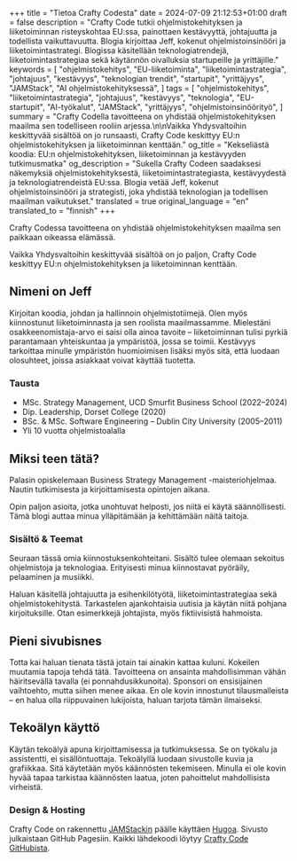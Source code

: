+++
title = "Tietoa Crafty Codesta"
date = 2024-07-09 21:12:53+01:00
draft = false
description = "Crafty Code tutkii ohjelmistokehityksen ja liiketoiminnan risteyskohtaa EU:ssa, painottaen kestävyyttä, johtajuutta ja todellista vaikuttavuutta. Blogia kirjoittaa Jeff, kokenut ohjelmistoinsinööri ja liiketoimintastrategi. Blogissa käsitellään teknologiatrendejä, liiketoimintastrategiaa sekä käytännön oivalluksia startupeille ja yrittäjille."
keywords = [
    "ohjelmistokehitys",
    "EU-liiketoiminta",
    "liiketoimintastrategia",
    "johtajuus",
    "kestävyys",
    "teknologian trendit",
    "startupit",
    "yrittäjyys",
    "JAMStack",
    "AI ohjelmistokehityksessä",
]
tags = [
    "ohjelmistokehitys",
    "liiketoimintastrategia",
    "johtajuus",
    "kestävyys",
    "teknologia",
    "EU-startupit",
    "AI-työkalut",
    "JAMStack",
    "yrittäjyys",
    "ohjelmistoinsinöörityö",
]
summary = "Crafty Codella tavoitteena on yhdistää ohjelmistokehityksen maailma sen todelliseen rooliin arjessa.\n\nVaikka Yhdysvaltoihin keskittyvää sisältöä on jo runsaasti, Crafty Code keskittyy EU:n ohjelmistokehityksen ja liiketoiminnan kenttään."
og_title = "Kekseliästä koodia: EU:n ohjelmistokehityksen, liiketoiminnan ja kestävyyden tutkimusmatka"
og_description = "Sukella Crafty Codeen saadaksesi näkemyksiä ohjelmistokehityksestä, liiketoimintastrategiasta, kestävyydestä ja teknologiatrendeistä EU:ssa. Blogia vetää Jeff, kokenut ohjelmistoinsinööri ja strategisti, joka yhdistää teknologian ja todellisen maailman vaikutukset."
translated = true
original_language = "en"
translated_to = "finnish"
+++

Crafty Codessa tavoitteena on yhdistää ohjelmistokehityksen maailma sen paikkaan oikeassa elämässä.

Vaikka Yhdysvaltoihin keskittyvää sisältöä on jo paljon, Crafty Code keskittyy EU:n ohjelmistokehityksen ja liiketoiminnan kenttään.

## Nimeni on Jeff

Kirjoitan koodia, johdan ja hallinnoin ohjelmistotiimejä. Olen myös kiinnostunut liiketoiminnasta ja sen roolista maailmassamme. Mielestäni osakkeenomistaja-arvo ei saisi olla ainoa tavoite – liiketoiminnan tulisi pyrkiä parantamaan yhteiskuntaa ja ympäristöä, jossa se toimii. Kestävyys tarkoittaa minulle ympäristön huomioimisen lisäksi myös sitä, että luodaan olosuhteet, joissa asiakkaat voivat käyttää tuotetta.

### Tausta

- MSc. Strategy Management, UCD Smurfit Business School (2022–2024)
- Dip. Leadership, Dorset College (2020)
- BSc. & MSc. Software Engineering – Dublin City University (2005–2011)
- Yli 10 vuotta ohjelmistoalalla

## Miksi teen tätä?

Palasin opiskelemaan Business Strategy Management -maisteriohjelmaa. Nautin tutkimisesta ja kirjoittamisesta opintojen aikana.

Opin paljon asioita, jotka unohtuvat helposti, jos niitä ei käytä säännöllisesti. Tämä blogi auttaa minua ylläpitämään ja kehittämään näitä taitoja.

### Sisältö & Teemat

Seuraan tässä omia kiinnostuksenkohteitani. Sisältö tulee olemaan sekoitus ohjelmistoja ja teknologiaa. Erityisesti minua kiinnostavat pyöräily, pelaaminen ja musiikki.

Haluan käsitellä johtajuutta ja esihenkilötyötä, liiketoimintastrategiaa sekä ohjelmistokehitystä. Tarkastelen ajankohtaisia uutisia ja käytän niitä pohjana kirjoituksille. Otan esimerkkejä johtajista, myös fiktiivisistä hahmoista.

## Pieni sivubisnes

Totta kai haluan tienata tästä jotain tai ainakin kattaa kuluni. Kokeilen muutamia tapoja tehdä tätä. Tavoitteena on ansainta mahdollisimman vähän häiritsevällä tavalla (ei ponnahdusikkunoita). Sponsori on ensisijainen vaihtoehto, mutta siihen menee aikaa. En ole kovin innostunut tilausmalleista – en halua olla riippuvainen lukijoista, haluan tarjota tämän ilmaiseksi.

## Tekoälyn käyttö

Käytän tekoälyä apuna kirjoittamisessa ja tutkimuksessa. Se on työkalu ja assistentti, ei sisällöntuottaja. Tekoälyllä luodaan sivustolle kuvia ja grafiikkaa. Sitä käytetään myös käännösten tekemiseen. Minulla ei ole kovin hyvää tapaa tarkistaa käännösten laatua, joten pahoittelut mahdollisista virheistä.

### Design & Hosting

Crafty Code on rakennettu [JAMStackin](https://jamstack.org/) päälle käyttäen [Hugoa](https://gohugo.io/). Sivusto julkaistaan GitHub Pagesiin. Kaikki lähdekoodi löytyy [Crafty Code GitHubista](https://github.com/Crafty-Code).
